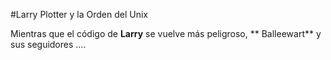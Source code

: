 #Larry Plotter y la Orden del Unix

Mientras que el código de **Larry** se vuelve más peligroso,
** Balleewart** y sus seguidores ....

